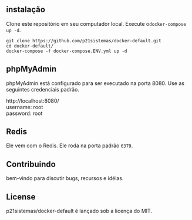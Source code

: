 ## instalação
Clone este repositório em seu computador local. Execute o`docker-compose up -d`.

```shell
git clone https://github.com/p21sistemas/docker-default.git
cd docker-default/
docker-compose -f docker-compose.ENV.yml up -d
```

## phpMyAdmin

phpMyAdmin está configurado para ser executado na porta 8080. Use as seguintes credenciais padrão.

http://localhost:8080/  
username: root  
password: root

## Redis

Ele vem com o Redis. Ele roda na porta padrão `6379`.

## Contribuindo

bem-vindo para discutir bugs, recursos e idéias.

## License

p21sistemas/docker-default é lançado sob a licença do MIT.